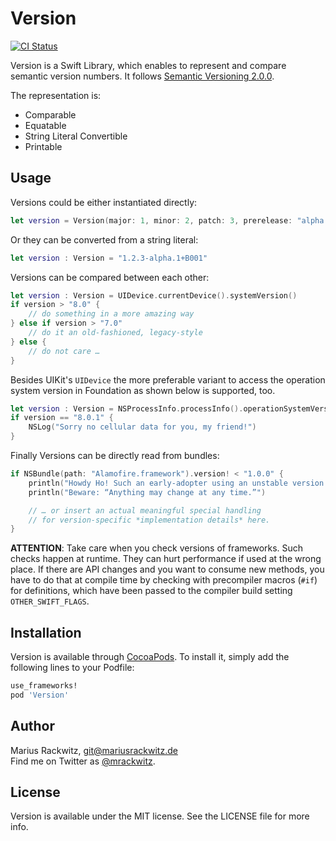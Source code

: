 # Version
[![CI Status](http://img.shields.io/travis/mrackwitz/Version.svg?style=flat)](https://travis-ci.org/mrackwitz/Version)

Version is a Swift Library, which enables to represent and compare semantic version numbers.
It follows [Semantic Versioning 2.0.0](http://semver.org).

The representation is:

* Comparable
* Equatable
* String Literal Convertible
* Printable


## Usage

Versions could be either instantiated directly:

```swift
let version = Version(major: 1, minor: 2, patch: 3, prerelease: "alpha.1", build: "B001")
```

Or they can be converted from a string literal:

```swift
let version : Version = "1.2.3-alpha.1+B001"
```

Versions can be compared between each other:

```swift
let version : Version = UIDevice.currentDevice().systemVersion()
if version > "8.0" {
    // do something in a more amazing way
} else if version > "7.0"
    // do it an old-fashioned, legacy-style
} else {
    // do not care …
}
```

Besides UIKit's `UIDevice` the more preferable variant to access
the operation system version in Foundation as shown below is supported, too.

```swift
let version : Version = NSProcessInfo.processInfo().operationSystemVersion
if version == "8.0.1" {
    NSLog("Sorry no cellular data for you, my friend!")
}
```

Finally Versions can be directly read from bundles:

```swift
if NSBundle(path: "Alamofire.framework").version! < "1.0.0" {
    println("Howdy Ho! Such an early-adopter using an unstable version!")
    println("Beware: “Anything may change at any time.”")

    // … or insert an actual meaningful special handling
    // for version-specific *implementation details* here.
}
```

**ATTENTION**: Take care when you check versions of frameworks.
Such checks happen at runtime. They can hurt performance if used at the wrong
place. If there are API changes and you want to consume new methods, you have
to do that at compile time by checking with precompiler macros (`#if`)
for definitions, which have been passed to the compiler build setting
`OTHER_SWIFT_FLAGS`.

## Installation

Version is available through [CocoaPods](http://cocoapods.org). To install
it, simply add the following lines to your Podfile:

```ruby
use_frameworks!
pod 'Version'
```


## Author

Marius Rackwitz, git@mariusrackwitz.de  
Find me on Twitter as [@mrackwitz](https://twitter.com/mrackwitz).


## License

Version is available under the MIT license. See the LICENSE file for more info.
